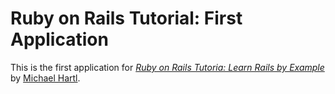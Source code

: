 # Ruby on Rails Tutorial: First Application

This is the first application for [*Ruby on Rails Tutoria: Learn Rails by Example*](http://railstutorial.org) by [Michael Hartl](http://michaelhartl.com/).